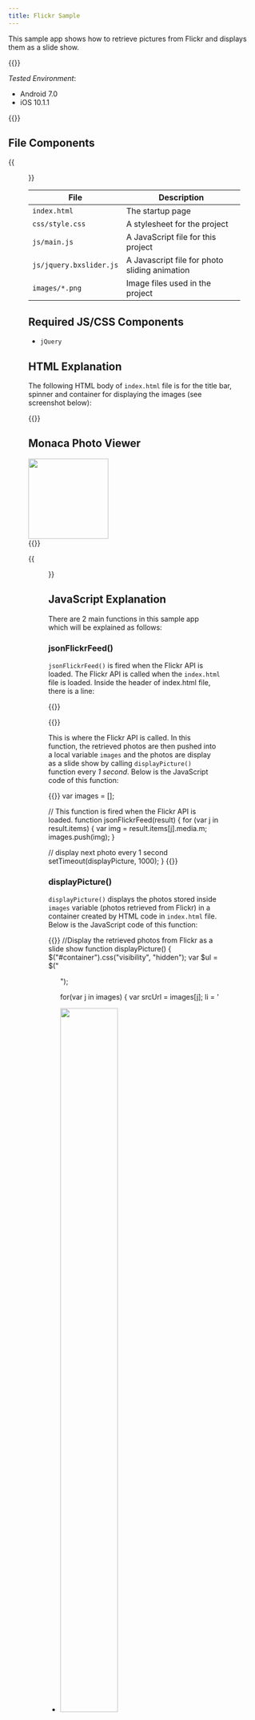 ```yaml
---
title: Flickr Sample
---
```


This sample app shows how to retrieve pictures from Flickr and displays them as a slide show.

{{<import pid="5923cadf013eb0c4545dd864" title="Flickr Sample">}}

*Tested Environment*: 

- Android 7.0
- iOS 10.1.1

{{<iframeApp src="https://monaca.github.io/project-templates/18-flickr-sample/www/index.html">}}

## File Components                                           

{{<figure src="/images/sampleapp/flickr/1.png">}}                                
                                                                                            
| File | Description |
|------|-------------|
| `index.html` | The startup page |              
| `css/style.css` | A stylesheet for the project |
| `js/main.js` | A JavaScript file for this project |
| `js/jquery.bxslider.js`| A Javascript file for photo sliding animation |
| `images/*.png` | Image files used in the project |

## Required JS/CSS Components

- `jQuery`                                                   
  
## HTML Explanation                                           

The following HTML body of `index.html` file is for the title bar, spinner and container for displaying the images (see screenshot below):

{{<highlight html>}}
<div id="title-bar">
    <h2>Monaca Photo Viewer</h2>
</div>
<div id="loadSpinner"></div>
<div id="container"></div>
<div id="bottom">
  <img src="images/logo-monaca.png" width="160">
</div>
{{</highlight>}}

{{<figure src="/images/sampleapp/flickr/3.png" width="300">}}   

## JavaScript Explanation                                     

There are 2 main functions in this sample app which will be explained as follows:

### jsonFlickrFeed()                                           

`jsonFlickrFeed()` is fired when the Flickr API is loaded. The Flickr
API is called when the `index.html` file is loaded. Inside the header of
index.html file, there is a line:

{{<highlight html>}}
<script src="http://api.flickr.com/services/feeds/photos_public.gne?format=json" defer></script>
{{</highlight>}}

This is where the Flickr API is called. In this function, the retrieved
photos are then pushed into a local variable `images` and the photos are
display as a slide show by calling `displayPicture()` function every *1
second*. Below is the JavaScript code of this function:

{{<highlight javascript>}}
var images = [];

// This function is fired when the Flickr API is loaded.
function jsonFlickrFeed(result) {
  for (var j in result.items) {
    var img = result.items[j].media.m;
    images.push(img);
  }

  // display next photo every 1 second
  setTimeout(displayPicture, 1000);
}
{{</highlight>}}

### displayPicture()

`displayPicture()` displays the photos stored inside `images` variable
(photos retrieved from Flickr) in a container created by HTML code in
`index.html` file. Below is the JavaScript code of this function:

{{<highlight javascript>}}
//Display the retrieved photos from Flickr as a slide show
function displayPicture() {
  $("#container").css("visibility", "hidden");
  var $ul = $("<ul>");

  for(var j in images) {
    var srcUrl = images[j];
    li = '<li><img src="' + srcUrl + '" id ="list" width="60%"  /></li>';
    $ul.append($(li));
  }

  $("#container").append($ul);
  //Setting for photo sliding animation
  $ul.bxSlider({
    auto: true,
    pager: false,
    speed: 500,
    pause: 1800,
    controls: false,
  });

  $("#loadSpinner").remove();
  $("#container img").addClass("shadow");

  setTimeout(function() {
    $("#container").css("visibility", "visible");
  }, 1000);
}
{{</highlight>}}
